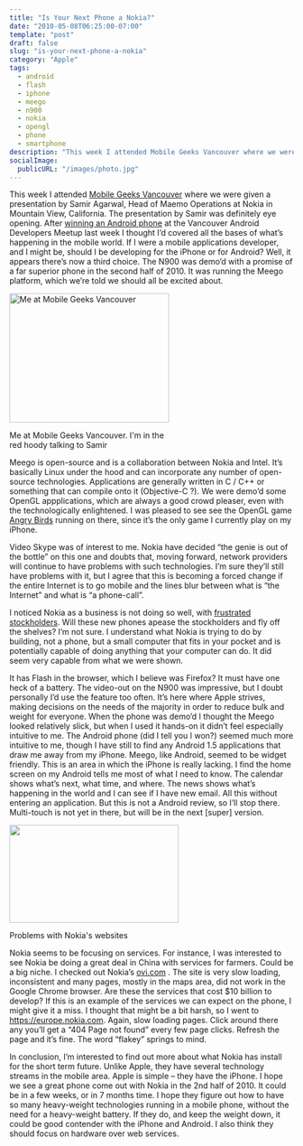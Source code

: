 ```yaml
---
title: "Is Your Next Phone a Nokia?"
date: "2010-05-08T06:25:00-07:00"
template: "post"
draft: false
slug: "is-your-next-phone-a-nokia"
category: "Apple"
tags:
  - android
  - flash
  - iphone
  - meego
  - n900
  - nokia
  - opengl
  - phone
  - smartphone
description: "This week I attended Mobile Geeks Vancouver where we were given a presentation by Samir Agarwal, Head of Maemo Operations at Nokia in Mountain View, California."
socialImage:
  publicURL: "/images/photo.jpg"
---
```

This week I attended [Mobile Geeks Vancouver](https://www.womworld.com/nokia/tag/mobile-geeks-of-vancouver/) where we were given a presentation by Samir Agarwal, Head of Maemo Operations at Nokia in Mountain View, California. The presentation by Samir was definitely eye opening. After [winning an Android phone](/?p=63 "An Android Developer, I Am") at the Vancouver Android Developers Meetup last week I thought I’d covered all the bases of what’s happening in the mobile world. If I were a mobile applications developer, and I might be, should I be developing for the iPhone or for Android? Well, it appears there’s now a third choice. The N900 was demo’d with a promise of a far superior phone in the second half of 2010. It was running the Meego platform, which we’re told we should all be excited about.

<div class="wp-caption alignright" style="width: 293px">
<a href="https://www.womworld.com/nokia/15321/mobile-geeks-of-vancouver-report/">
<img alt="Me at Mobile Geeks  Vancouver" height="229" src="https://i44.tinypic.com/15wgmfq.jpg" title="Me at Mobile Geeks Vancouver" width="283"/>
</a>
<p class="wp-caption-text">Me at Mobile Geeks Vancouver. I'm in the red hoody  talking to Samir</p>
</div>

Meego is open-source and is a collaboration between Nokia and Intel. It’s basically Linux under the hood and can incorporate any number of open-source technologies. Applications are generally written in C / C++ or something that can compile onto it (Objective-C ?). We were demo’d some OpenGL appplications, which are always a good crowd pleaser, even with the technologically enlightened. I was pleased to see see the OpenGL game [Angry Birds](https://www.rovio.com/index.php?page=angry-birds) running on there, since it’s the only game I currently play on my iPhone.

Video Skype was of interest to me. Nokia have decided “the genie is out of the bottle” on this one and doubts that, moving forward, network providers will continue to have problems with such technologies. I’m sure they’ll still have problems with it, but I agree that this is becoming a forced change if the entire Internet is to go mobile and the lines blur between what is “the Internet” and what is “a phone-call”.

I noticed Nokia as a business is not doing so well, with [frustrated stockholders](https://www.reuters.com/article/idUKTRE63T1F820100430?type=companyNews). Will these new phones apease the stockholders and fly off the shelves? I’m not sure. I understand what Nokia is trying to do by building, not a phone, but a small computer that fits in your pocket and is potentially capable of doing anything that your computer can do. It did seem very capable from what we were shown.

It has Flash in the browser, which I believe was Firefox? It must have one heck of a battery. The video-out on the N900 was impressive, but I doubt personally I’d use the feature too often. It’s here where Apple strives, making decisions on the needs of the majority in order to reduce bulk and weight for everyone. When the phone was demo’d I thought the Meego looked relatively slick, but when I used it hands-on it didn’t feel especially intuitive to me. The Android phone (did I tell you I won?) seemed much more intuitive to me, though I have still to find any Android 1.5 applications that draw me away from my iPhone. Meego, like Android, seemed to be widget friendly. This is an area in which the iPhone is really lacking. I find the home screen on my Android tells me most of what I need to know. The calendar shows what’s next, what time, and where. The news shows what’s happening in the world and I can see if I have new email. All this without entering an application. But this is not a Android review, so I’ll stop there. Multi-touch is not yet in there, but will be in the next \[super\] version.

<div class="wp-caption alignleft" id="attachment_85" style="width: 310px">
<a href="/wp-content/uploads/2010/05/Picture-3.png">
<img alt="" class="size-medium wp-image-85" height="173" src="/wp-content/uploads/2010/05/Picture-3-300x173.png" title="404 Not Found" width="300"/>
</a>
<p class="wp-caption-text">Problems with Nokia's websites</p>
</div>

Nokia seems to be focusing on services. For instance, I was interested to see Nokia be doing a great deal in China with services for farmers. Could be a big niche. I checked out Nokia’s [ovi.com](https://www.ovi.com) . The site is very slow loading, inconsistent and many pages, mostly in the maps area, did not work in the Google Chrome browser. Are these the services that cost $10 billion to develop? If this is an example of the services we can expect on the phone, I might give it a miss. I thought that might be a bit harsh, so I went to https://europe.nokia.com. Again, slow loading pages. Click around there any you’ll get a “404 Page not found” every few page clicks. Refresh the page and it’s fine. The word “flakey” springs to mind.

In conclusion, I’m interested to find out more about what Nokia has install for the short term future. Unlike Apple, they have several technology streams in the mobile area. Apple is simple – they have the iPhone. I hope we see a great phone come out with Nokia in the 2nd half of 2010. It could be in a few weeks, or in 7 months time. I hope they figure out how to have so many heavy-weight technologies running in a mobile phone, without the need for a heavy-weight battery. If they do, and keep the weight down, it could be good contender with the iPhone and Android. I also think they should focus on hardware over web services.

